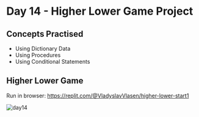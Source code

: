 # Day 14 - Higher Lower Game Project
## Concepts Practised
- Using Dictionary Data
- Using Procedures
- Using Conditional Statements
## Higher Lower Game
Run in browser: https://replit.com/@VladyslavVlasen/higher-lower-start1 

![day14](https://github.com/v-vlasenko/100-days-of-code-python/assets/22979648/6749ac2f-9ac8-483d-bf5c-d8646b7cdeea)
